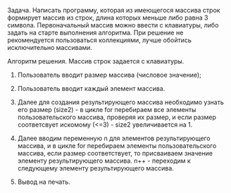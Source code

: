 Задача.
Написать программу, которая из имеющегося массива строк формирует массив из строк, 
длина которых меньше либо равна 3 символа. 
Первоначальный массив можно ввести с клавиатуры, либо задать на старте выполнения алгоритма. 
При решение не рекомендуется пользоваться коллекциями, лучше обойтись исключительно массивами.

Алгоритм решения.
Массив строк задается с клавиатуры.
1. Пользователь вводит размер массива (числовое значение);
2. Пользователь вводит каждый элемент массива.

3. Далее для создания результирующего массива необходимо узнать его размер (size2) - в цикле for перебираем все элементы пользовательского массива, проверяя их размер, и если размер соответсвует искомому (<=3) - size2 увеличивается на 1.
4.  Далее вводим переменную n для элементов результирующего массива, и в цикле for перебираем элементы пользовательского массива, если размер соответствует, то присваиваем значение элементу результирующего массива. n++ - переходим к следующему элементу результирующего массива.
5. Вывод на печать.
